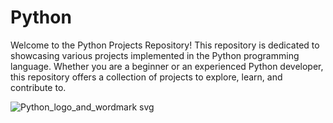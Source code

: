 # Python
Welcome to the Python Projects Repository! This repository is dedicated to showcasing various projects implemented in the Python programming language. Whether you are a beginner or an experienced Python developer, this repository offers a collection of projects to explore, learn, and contribute to.


![Python_logo_and_wordmark svg](https://github.com/MohammadHoseinJafari/Python/assets/69847503/d24b73c0-7099-4b94-90fc-bde6f6541853)
